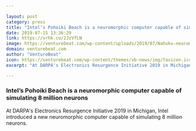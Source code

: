 ```yaml
---

layout: post
category: press
title: "Intel’s Pohoiki Beach is a neuromorphic computer capable of simulating 8 million neurons"
date: 2019-07-15 13:36:29
link: https://vrhk.co/2JzVfLN
image: https://venturebeat.com/wp-content/uploads/2019/07/Nahuku-neuromorphic-board.jpg?w=1200&strip=all
domain: venturebeat.com
author: "VentureBeat"
icon: https://venturebeat.com/wp-content/themes/vb-news/img/favicon.ico
excerpt: "At DARPA's Electronics Resurgence Initiative 2019 in Michigan, Intel introduced a new neuromorphic computer capable of simulating 8 million neurons."

---
```


### Intel’s Pohoiki Beach is a neuromorphic computer capable of simulating 8 million neurons

At DARPA's Electronics Resurgence Initiative 2019 in Michigan, Intel introduced a new neuromorphic computer capable of simulating 8 million neurons.